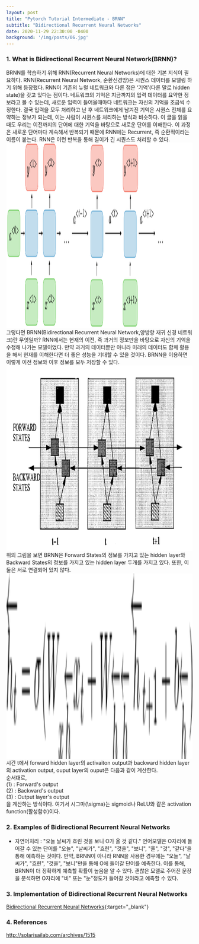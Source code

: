 ```yaml
---
layout: post
title: "Pytorch Tutorial Intermediate - BRNN"
subtitle: "Bidirectional Recurrent Neural Networks"
date: 2020-11-29 22:30:00 -0400
background: '/img/posts/06.jpg'
---
```


### 1. What is Bidirectional Recurrent Neural Network(BRNN)?  
BRNN를 학습하기 위해 RNN(Recurrent Neural Networks)에 대한 기본 지식이 필요하다. RNN(Recurrent Neural Network, 순환신경망)은 시퀀스 데이터를 모델링 하기 위해 등장했다. RNN이 기존의 뉴럴 네트워크와 다른 점은 ‘기억’(다른 말로 hidden state)을 갖고 있다는 점이다. 네트워크의 기억은 지금까지의 입력 데이터를 요약한 정보라고 볼 수 있는데, 새로운 입력이 들어올때마다 네트워크는 자신의 기억을 조금씩 수정한다. 결국 입력을 모두 처리하고 난 후 네트워크에게 남겨진 기억은 시퀀스 전체를 요약하는 정보가 되는데, 이는 사람이 시퀀스를 처리하는 방식과 비슷하다. 이 글을 읽을 때도 우리는 이전까지의 단어에 대한 기억을 바탕으로 새로운 단어를 이해한다. 이 과정은 새로운 단어마다 계속해서 반복되기 때문에 RNN에는 Recurrent, 즉 순환적이라는 이름이 붙는다. RNN은 이런 반복을 통해 길이가 긴 시퀀스도 처리할 수 있다.  
<img src="/img/BRNNs/RNN.png" width="700" height="500" align="left">   
그렇다면 BRNN(Bidirectional Recurrent Neural Network,양방향 재귀 신경 네트워크)란 무엇일까? RNN에서는 현재의 이전, 즉 과거의 정보만을 바탕으로 자신의 기억을 수정해 나가는 모델이었다. 만약 과거의 데이터뿐만 아니라 미래의 데이터도 함께 활용을 해서 현재를 이해한다면 더 좋은 성능을 기대할 수 있을 것이다. BRNN을 이용하면 이렇게 이전 정보와 이후 정보를 모두 저장할 수 있다.   
<img src="/img/BRNNs/BRNN_picture.png" width="700" height="500" align="left">  
위의 그림을 보면 BRNN은 Forward States의 정보를 가지고 있는 hidden layer와 Backward States의 정보를 가지고 있는 hidden layer 두개를 가지고 있다. 또한, 이 둘은 서로 연결되어 있지 않다.    
<img src="/img/BRNNs/BRNN_equation.png" width="700" height="500" align="left">  
시간 t에서 forward hidden layer의 activaiton output과 backward hidden layer의 activation output, ouput layer의 ouput은 다음과 같이 계산한다.  
순서대로,  
(1) : Forward's output  
(2) : Backward's output  
(3) : Output layer's output   
을 계산하는 방식이다. 여기서 시그마(\sigma)는 sigmoid나 ReLU와 같은 activation function(활성함수)이다.  


### 2. Examples of Bidirectional Recurrent Neural Networks  
- 자연어처리 : "오늘 날씨가 흐린 것을 보니 O가 올 것 같다." 언어모델은 O자리에 들어갈 수 있는 단어를 "오늘", "날씨가", "흐린", "것을", "보니", "올", "것", "같다"을 통해 예측하는 것이다. 만약, BRNN이 아니라 RNN을 사용한 경우에는 "오늘", "날씨가", "흐린", "것을", "보니"만을 통해 O에 들어갈 단어를 예측한다. 이를 통해, BRNN이 더 정확하게 예측할 확률이 높음을 알 수 있다. 괜찮은 모델로 주어진 문장을 분석하면 O자리에 "비" 또는 "눈"정도가 들어갈 것이라고 예측할 수 있다.

### 3. Implementation of Bidirectional Recurrent Neural Networks  

[Bidirectional Recurrent Neural Networks](https://github.com/joqjoq966/pytorch-tutorial/tree/master/tutorials/02-intermediate/bidirectional_recurrent_neural_network){:target="_blank"}  


### 4. References  
http://solarisailab.com/archives/1515
